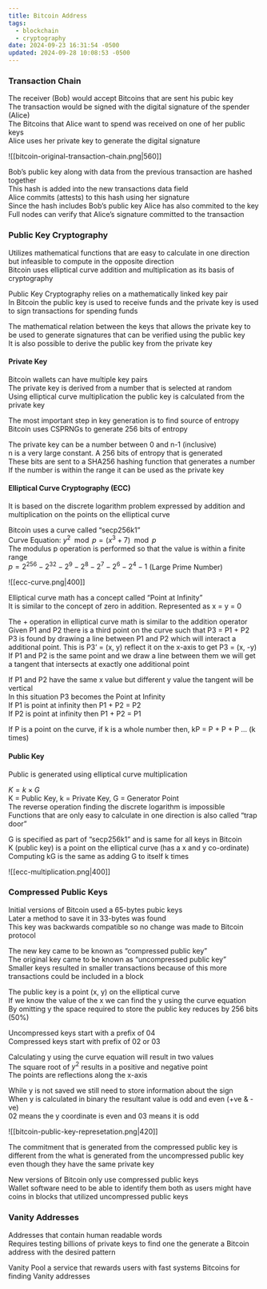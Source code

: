 ```yaml
---
title: Bitcoin Address
tags:
  - blockchain
  - cryptography
date: 2024-09-23 16:31:54 -0500
updated: 2024-09-28 10:08:53 -0500
---
```


### Transaction Chain

The receiver (Bob) would accept Bitcoins that are sent his pubic key  
The transaction would be signed with the digital signature of the spender (Alice)  
The Bitcoins that Alice want to spend was received on one of her public keys    
Alice uses her private key to generate the digital signature  

![[bitcoin-original-transaction-chain.png|560]]

Bob’s public key along with data from the previous transaction are hashed together  
This hash is added into the new transactions data field   
Alice commits (attests) to this hash using her signature  
Since the hash includes Bob’s public key Alice has also commited to the key  
Full nodes can verify that Alice’s signature committed to the transaction  

### Public Key Cryptography

Utilizes mathematical functions that are easy to calculate in one direction but infeasible to compute in the opposite direction  
Bitcoin uses elliptical curve addition and multiplication as its basis of cryptography  

Public Key Cryptography relies on a mathematically linked key pair  
In Bitcoin the public key is used to receive funds and the private key is used to sign transactions for spending funds  

The mathematical relation between the keys that allows the private key to be used to generate signatures that can be verified using the public key  
It is also possible to derive the public key from the private key  

#### Private Key

Bitcoin wallets can have multiple key pairs  
The private key is derived from a number that is selected at random  
Using elliptical curve multiplication the public key is calculated from the private key

The most important step in key generation is to find source of entropy  
Bitcoin uses CSPRNGs to generate 256 bits of entropy  

The private key can be a number between 0 and n-1 (inclusive)  
n is a very large constant. A 256 bits of entropy that is generated  
These bits are sent to a SHA256 hashing function that generates a number  
If the number is within the range it can be used as the private key  

#### Elliptical Curve Cryptography (ECC)

It is based on the discrete logarithm problem expressed by addition and multiplication on the points on the elliptical curve  

Bitcoin uses a curve called “secp256k1”  
Curve Equation: $y^2\mod{p} = (x^3 + 7)\mod{p}$  
The modulus p operation is performed so that the value is within a finite range  
$p = 2^{256} - 2^{32} - 2^9 - 2^8 - 2^7 - 2^6 - 2^4 - 1$ (Large Prime Number)  

![[ecc-curve.png|400]]

Elliptical curve math has a concept called “Point at Infinity”  
It is similar to the concept of zero in addition. Represented as x = y = 0  

The + operation in elliptical curve math is similar to the addition operator  
Given P1 and P2 there is a third point on the curve such that P3 = P1 + P2  
P3 is found by drawing a line between P1 and P2 which will interact a additional point. This is P3’ = (x, y) reflect it on the x-axis to get P3 = (x, -y)  
If P1 and P2 is the same point and we draw a line between them we will get a tangent that intersects at exactly one additional point  

If P1 and P2 have the same x value but different y value the tangent will be vertical  
In this situation P3 becomes the Point at Infinity  
If P1 is point at infinity then P1 + P2 = P2  
If P2 is point at infinity then P1 + P2 = P1  

If P is a point on the curve, if k is a whole number then, kP = P + P + P … (k times)

#### Public Key

Public is generated using elliptical curve multiplication  

$K = k \times G$  
K = Public Key, k = Private Key, G = Generator Point  
The reverse operation finding the discrete logarithm is impossible  
Functions that are only easy to calculate in one direction is also called “trap door”  

G is specified as part of “secp256k1” and is same for all keys in Bitcoin  
K (public key) is a point on the elliptical curve (has a x and y co-ordinate)  
Computing kG is the same as adding G to itself k times  

![[ecc-multiplication.png|400]]

### Compressed Public Keys

Initial versions of Bitcoin used a 65-bytes pubic keys  
Later a method to save it in 33-bytes was found  
This key was backwards compatible so no change was made to Bitcoin protocol  

The new key came to be known as “compressed public key”  
The original key came to be known as “uncompressed public key”  
Smaller keys resulted in smaller transactions because of this more transactions could be included in a block

The public key is a point (x, y) on the elliptical curve  
If we know the value of the x we can find the y using the curve equation  
By omitting y the space required to store the public key reduces by 256 bits (50%)  

Uncompressed keys start with a prefix of 04  
Compressed keys start with prefix of 02 or 03  

Calculating y using the curve equation will result in two values    
The square root of $y^2$ results in a positive and negative point  
The points are reflections along the x-axis  

While y is not saved we still need to store information about the sign  
When y is calculated in binary the resultant value is odd and even (+ve & -ve)  
02 means the y coordinate is even and 03 means it is odd  

![[bitcoin-public-key-represetation.png|420]]

The commitment that is generated from the compressed public key is different from the what is generated from the uncompressed public key even though they have the same private key  

New versions of Bitcoin only use compressed public keys  
Wallet software need to be able to identify them both as users might have coins in blocks that utilized uncompressed public keys  

### Vanity Addresses

Addresses that contain human readable words  
Requires testing billions of private keys to find one the generate a Bitcoin address with the desired pattern  

Vanity Pool a service that rewards users with fast systems Bitcoins for finding Vanity addresses  
